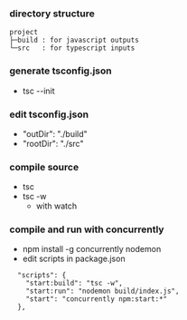 ### directory structure
```
project
├─build : for javascript outputs
└─src   : for typescript inputs
```

### generate tsconfig.json
  - tsc --init

### edit tsconfig.json
  - "outDir": "./build"
  - "rootDir": "./src"

### compile source
  - tsc
  - tsc -w
    - with watch

### compile and run with concurrently
  - npm install -g concurrently nodemon
  - edit scripts in package.json
```
  "scripts": {
    "start:build": "tsc -w",
    "start:run": "nodemon build/index.js",
    "start": "concurrently npm:start:*"
  },
```